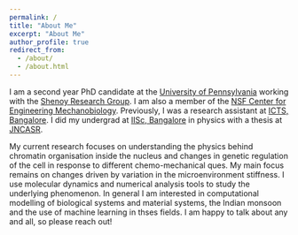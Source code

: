 ```yaml
---
permalink: /
title: "About Me" 
excerpt: "About Me"
author_profile: true
redirect_from: 
  - /about/
  - /about.html
---
```


I am a second year PhD candidate at the [University of Pennsylvania](https://www.upenn.edu) working with the [Shenoy Research Group](https://shenoy.seas.upenn.edu). I am also a member of the [NSF Center for Engineering Mechanobiology](https://cemb.upenn.edu). Previously, I was a research assistant at [ICTS, Bangalore](https://www.icts.res.in). I did my undergrad at [IISc, Bangalore](https://iisc.ac.in) in physics with a thesis at [JNCASR](https://www.jncasr.ac.in/home). 

My current research focuses on understanding the physics behind chromatin organisation inside the nucleus and changes in genetic regulation of the cell in response to different chemo-mechanical ques. My main focus remains on changes driven by variation in the microenvironment stiffness. I use molecular dynamics and numerical analysis tools to study the underlying phenomenon. In general I am interested in computational modelling of biological systems and material systems, the Indian monsoon and the use of machine learning in thses fields. I am happy to talk about any and all, so please reach out!

